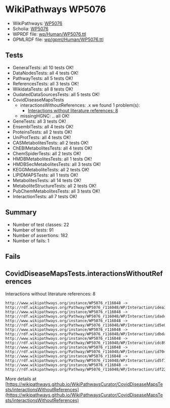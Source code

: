 # WikiPathways WP5076

* WikiPathways: [WP5076](https://identifiers.org/wikipathways:WP5076)
* Scholia: [WP5076](https://scholia.toolforge.org/wikipathways/WP5076)
* WPRDF file: [wp/Human/WP5076.ttl](../wp/Human/WP5076.ttl)
* GPMLRDF file: [wp/gpml/Human/WP5076.ttl](../wp/gpml/Human/WP5076.ttl)

## Tests
* GeneralTests: all 10 tests OK!
* DataNodesTests: all 4 tests OK!
* PathwayTests: all 5 tests OK!
* ReferencesTests: all 3 tests OK!
* WikidataTests: all 8 tests OK!
* OudatedDataSourcesTests: all 5 tests OK!
* CovidDiseaseMapsTests
    * interactionsWithoutReferences: .x we found 1 problem(s):
        * [Interactions without literature references: 8](#2e295936)
    * missingHGNC: .. all OK!
* GeneTests: all 3 tests OK!
* EnsemblTests: all 4 tests OK!
* ProteinsTests: all 2 tests OK!
* UniProtTests: all 4 tests OK!
* CASMetabolitesTests: all 2 tests OK!
* ChEBIMetabolitesTests: all 4 tests OK!
* ChemSpiderTests: all 2 tests OK!
* HMDBMetabolitesTests: all 1 tests OK!
* HMDBSecMetabolitesTests: all 3 tests OK!
* KEGGMetaboliteTests: all 2 tests OK!
* LIPIDMAPSTests: all 1 tests OK!
* MetabolitesTests: all 14 tests OK!
* MetaboliteStructureTests: all 2 tests OK!
* PubChemMetabolitesTests: all 3 tests OK!
* InteractionTests: all 7 tests OK!


## Summary

* Number of test classes: 22
* Number of tests: 91
* Number of assertions: 182
* Number of fails: 1

## Fails

<a name="2e295936" />

## CovidDiseaseMapsTests.interactionsWithoutReferences

Interactions without literature references: 8
```
http://www.wikipathways.org/instance/WP5076_r116048 -> http://rdf.wikipathways.org/Pathway/WP5076_r116048/WP/Interaction/idea3369fd
http://www.wikipathways.org/instance/WP5076_r116048 -> http://rdf.wikipathways.org/Pathway/WP5076_r116048/WP/Interaction/idadc90074
http://www.wikipathways.org/instance/WP5076_r116048 -> http://rdf.wikipathways.org/Pathway/WP5076_r116048/WP/Interaction/id5e025fa9
http://www.wikipathways.org/instance/WP5076_r116048 -> http://rdf.wikipathways.org/Pathway/WP5076_r116048/WP/Interaction/idbda85ec8
http://www.wikipathways.org/instance/WP5076_r116048 -> http://rdf.wikipathways.org/Pathway/WP5076_r116048/WP/Interaction/idc8983763
http://www.wikipathways.org/instance/WP5076_r116048 -> http://rdf.wikipathways.org/Pathway/WP5076_r116048/WP/Interaction/id7040e5c9
http://www.wikipathways.org/instance/WP5076_r116048 -> http://rdf.wikipathways.org/Pathway/WP5076_r116048/WP/Interaction/id5f19df3b
http://www.wikipathways.org/instance/WP5076_r116048 -> http://rdf.wikipathways.org/Pathway/WP5076_r116048/WP/Interaction/idf2233645
```

More details at [https://wikipathways.github.io/WikiPathwaysCurator/CovidDiseaseMapsTests/interactionsWithoutReferences](https://wikipathways.github.io/WikiPathwaysCurator/CovidDiseaseMapsTests/interactionsWithoutReferences)

